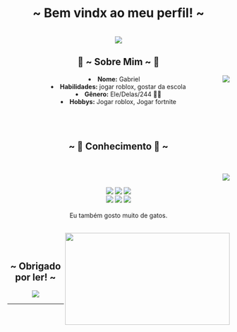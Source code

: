 <body>
  <center>
<h1 align="center">~  Bem vindx ao meu perfil!  ~</h1>
<br>
<div align="center">
<!-- <a href="https://discord.com/users/pratizando" > -->
  <a href="Carrd.io/fxxe/" >
   <img src="https://media1.tenor.com/m/4d_L5oT0YFAAAAAC/bom-dia.gif"  />
  </a>
  
</div>
    <div align="center">
<!-- <img src="https://media1.tenor.com/m/4d_L5oT0YFAAAAAC/bom-dia.gif"> -->
      </div>
<div>
<h2 align="center"> 🦊 ~ Sobre Mim ~ 🦊 </h2>
  <div align="center">
<img src="https://media1.tenor.com/m/uzeKPffQKEkAAAAC/bom-dia-valtatui.gif)" align="right">
  </div>
<li>
 <b>Nome:</b> Gabriel</li>
</li>
<li>
<b>Habilidades:</b> jogar roblox, gostar da escola
</li>
<li>
<b>Gênero:</b> Ele/Delas/244 🏳️‍⚧️
</li>
<li>
<b>Hobbys:</b> Jogar roblox, Jogar fortnite
</li>
<br><br><br>
</div>
<div>
<h2 align="center">            ~ 📇 Conhecimento 📇 ~</h2>
 <br>
<p>
  <div align="center">
<img src="https://i.pinimg.com/originals/8d/4b/77/8d4b77c44b7a68c0fd609411e2c0ec3c.gif" align="right">
  </div>
</div>
<div>
  <br>
<p align="center"><img src="https://img.shields.io/badge/adobe%20photoshop%20-%2331A8FF.svg?&style=for-the-badge&logo=adobe%20photoshop&logoColor=white"/> <img src="https://img.shields.io/badge/html5%20-%23E34F26.svg?&style=for-the-badge&logo=html5&logoColor=white"/> <img src="https://img.shields.io/badge/css3%20-%231572B6.svg?&style=for-the-badge&logo=css3&logoColor=white"/><br>
 <img src="https://img.shields.io/badge/node.js%20-%2343853D.svg?&style=for-the-badge&logo=node.js&logoColor=white"/> <img src="https://img.shields.io/badge/javascript%20-%23323330.svg?&style=for-the-badge&logo=javascript&logoColor=%23F7DF1E"/> <img src="https://img.shields.io/badge/git%20-%23F05033.svg?&style=for-the-badge&logo=git&logoColor=white"/> <br><br>
Eu também gosto muito de gatos.
</p>
<br>
  <div align="center">
<img src="[https://i.imgur.com/KXx0cCx.gif](https://media1.tenor.com/m/-WJZMWuiy38AAAAC/bom-dia-valtatu%C3%AD-bom-dia.gif)" align="right" width="373.5px" height="208.5px">
  </div>
<br>

</div>
<br>
<div>
<h2 align="center"> ~ Obrigado por ler! ~ </h2>
<div align="center">
<img src="https://media1.tenor.com/m/6-UGxh94QkQAAAAC/bom-dia-aquele-dia-lindo.gif">
</div>
<hr>
</div>
</div>
    </center>
</body>
